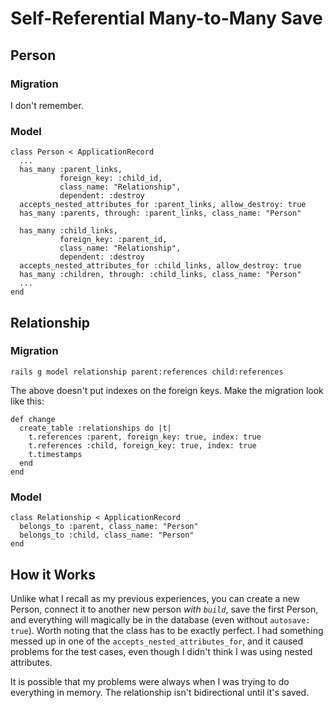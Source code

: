 # Self-Referential Many-to-Many Save
## Person
### Migration
I don't remember.
### Model
```
class Person < ApplicationRecord
  ...
  has_many :parent_links,
           foreign_key: :child_id,
           class_name: "Relationship",
           dependent: :destroy
  accepts_nested_attributes_for :parent_links, allow_destroy: true
  has_many :parents, through: :parent_links, class_name: "Person"

  has_many :child_links,
           foreign_key: :parent_id,
           class_name: "Relationship",
           dependent: :destroy
  accepts_nested_attributes_for :child_links, allow_destroy: true
  has_many :children, through: :child_links, class_name: "Person"
  ...
end
```
## Relationship
### Migration
```
rails g model relationship parent:references child:references
```
The above doesn't put indexes on the foreign keys. Make the migration look like this:
```
def change
  create_table :relationships do |t|
    t.references :parent, foreign_key: true, index: true
    t.references :child, foreign_key: true, index: true
    t.timestamps
  end
end
```
### Model
```
class Relationship < ApplicationRecord
  belongs_to :parent, class_name: "Person"
  belongs_to :child, class_name: "Person"
end
```
## How it Works
Unlike what I recall as my previous experiences, you can create a new Person, connect it to another new person *with `build`*, save the first Person, and everything will magically be in the database (even without `autosave: true`). Worth noting that the class has to be exactly perfect. I had something messed up in one of the `accepts_nested_attributes_for`, and it caused problems for the test cases, even though I didn't think I was using nested attributes.

It is possible that my problems were always when I was trying to do everything in memory. The relationship isn't bidirectional until it's saved.
